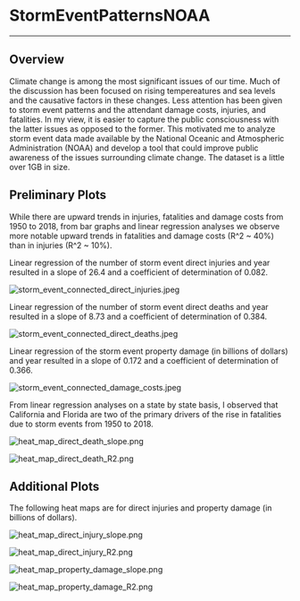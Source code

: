 # StormEventPatternsNOAA
---
## Overview

Climate change is among the most significant issues of our time. Much of the discussion has been focused on rising tempereatures and sea levels and the causative factors in these changes. Less attention has been given to storm event patterns and the attendant damage costs, injuries, and fatalities. In my view, it is easier to capture the public consciousness with the latter issues as opposed to the former. This motivated me to analyze storm event data made available by the National Oceanic and Atmospheric Administration (NOAA) and develop a tool that could improve public awareness of the issues surrounding climate change. The dataset is a little over 1GB in size.

## Preliminary Plots

While there are upward trends in injuries, fatalities and damage costs from 1950 to 2018, from bar graphs and linear regression analyses we observe more notable upward trends in fatalities and damage costs (R^2 ~ 40%) than in injuries (R^2 ~ 10%).

Linear regression of the number of storm event direct injuries and year resulted in a slope of 26.4 and a coefficient of determination of 0.082.

![storm_event_connected_direct_injuries.jpeg](storm_event_connected_direct_injuries.jpeg)

Linear regression of the number of storm event direct deaths and year resulted in a slope of 8.73 and a coefficient of determination of 0.384.

![storm_event_connected_direct_deaths.jpeg](storm_event_connected_direct_deaths.jpeg)

Linear regression of the storm event property damage (in billions of dollars) and year resulted in a slope of 0.172 and a coefficient of determination of 0.366.

![storm_event_connected_damage_costs.jpeg](storm_event_connected_property_damage_costs.jpeg)

From linear regression analyses on a state by state basis, I observed that California and Florida are two of the primary drivers of the rise in fatalities due to storm events from 1950 to 2018.

![heat_map_direct_death_slope.png](heat_map_direct_death_slope.png)

![heat_map_direct_death_R2.png](heat_map_direct_death_R2.png)


## Additional Plots

The following heat maps are for direct injuries and property damage (in billions of dollars).

![heat_map_direct_injury_slope.png](heat_map_direct_injury_slope.png)

![heat_map_direct_injury_R2.png](heat_map_direct_injury_R2.png)

![heat_map_property_damage_slope.png](heat_map_property_damage_slope.png)

![heat_map_property_damage_R2.png](heat_map_property_damage_R2.png)



